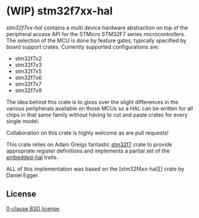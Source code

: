 (WIP) stm32f7xx-hal
===================

_stm32f7xx-hal_ contains a multi device hardware abstraction on top of the
peripheral access API for the STMicro STM32F7 series microcontrollers. The
selection of the MCU is done by feature gates, typically specified by board
support crates. Currently supported configurations are:

* stm32f7x2
* stm32f7x3
* stm32f7x5
* stm32f7x6
* stm32f7x7
* stm32f7x9

The idea behind this crate is to gloss over the slight differences in the
various peripherals available on those MCUs so a HAL can be written for all
chips in that same family without having to cut and paste crates for every
single model.

Collaboration on this crate is highly welcome as are pull requests!

This crate relies on Adam Greigs fantastic [stm32f7][] crate to provide
appropriate register definitions and implements a partial set of the
[embedded-hal][] traits.

ALL of this implementation was based on the [stm32f4xx-hal][] crate by Daniel
Egger.

[stm32f7]: https://crates.io/crates/stm32f7
[stm32f7xx-hal]: https://github.com/therealprof/stm32f7xx-hal
[embedded-hal]: https://github.com/japaric/embedded-hal.git

License
-------

[0-clause BSD license](LICENSE-0BSD.txt).
